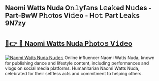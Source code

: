 ## Naomi Watts Nuda O𝚗𝚕yf𝚊ns L𝚎a𝚔ed N𝚞𝚍es - Part-BwW P𝚑𝚘tos Vi𝚍𝚎o - H𝚘𝚝 Part L𝚎a𝚔s 9N7zy

# <h2><a href="http://kf3ag5o.oniu.top/?m=Naomi+Watts+Nuda">🔗👉 🔴 Naomi Watts Nuda P𝚑ot𝚘𝚜 V𝚒d𝚎o</a></h2>

[![Naomi Watts Nuda Nu𝚍e𝚜](https://i.imgur.com/0qMVB7G.gif)](http://kf3ag5o.oniu.top/?m=Naomi+Watts+Nuda)
Online influencer Naomi Watts Nuda, known for publishing dance and lifestyle content, including performances and vlogs on social media platforms. Humanitarian Naomi Watts Nuda, celebrated for their selfless acts and commitment to helping others.  
